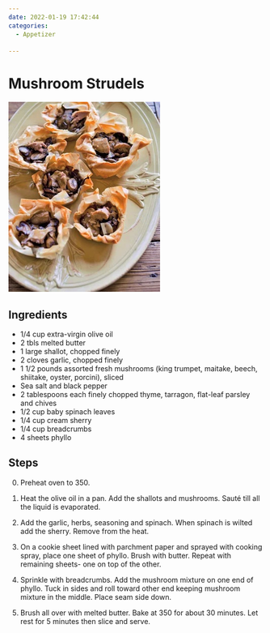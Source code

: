 ```yaml
---
date: 2022-01-19 17:42:44
categories:
  - Appetizer
  
---
```


# Mushroom Strudels
![mushroomstrudels.jpg](../../images/mushroomstrudels.jpg)


## Ingredients
* 1/4 cup extra-virgin olive oil
* 2 tbls melted butter
* 1 large shallot, chopped finely
* 2 cloves garlic, chopped finely
* 1 1/2 pounds assorted fresh mushrooms (king trumpet, maitake, beech, shiitake, oyster, porcini), sliced
* Sea salt and black pepper
* 2 tablespoons each finely chopped thyme, tarragon, flat-leaf parsley and chives
* 1/2 cup baby spinach leaves
* 1/4 cup cream sherry
* 1/4 cup breadcrumbs
* 4 sheets phyllo 


## Steps
0. Preheat oven to 350.

1. Heat the olive oil in a pan. Add the shallots and mushrooms. Sauté till all the liquid is evaporated. 

2. Add the garlic, herbs, seasoning and spinach. When spinach is wilted add the sherry. Remove from the heat. 

3. On a cookie sheet lined with parchment paper and sprayed with cooking spray, place one sheet of phyllo. Brush with butter. Repeat with remaining sheets- one on top of the other.

4. Sprinkle with breadcrumbs. Add the mushroom mixture on one end of phyllo. Tuck in sides and roll toward other end keeping mushroom mixture in the middle. Place seam side down. 

5. Brush all over with melted butter. Bake at 350 for about 30 minutes. Let rest for 5 minutes then slice and serve. 

